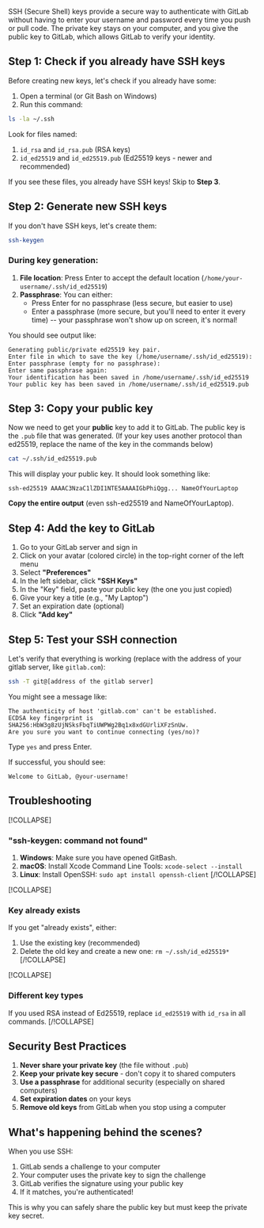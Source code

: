 
SSH (Secure Shell) keys provide a secure way to authenticate with GitLab without having to enter your username and password every time you push or pull code. The private key stays on your computer, and you give the public key to GitLab, which allows GitLab to verify your identity.

## Step 1: Check if you already have SSH keys

Before creating new keys, let's check if you already have some:

1. Open a terminal (or Git Bash on Windows)
2. Run this command:

```bash
ls -la ~/.ssh
```

Look for files named:
1. `id_rsa` and `id_rsa.pub` (RSA keys)
2. `id_ed25519` and `id_ed25519.pub` (Ed25519 keys - newer and recommended)

If you see these files, you already have SSH keys! Skip to **Step 3**.

## Step 2: Generate new SSH keys

If you don't have SSH keys, let's create them:

```bash
ssh-keygen
```

### During key generation:

1. **File location**: Press Enter to accept the default location (`/home/your-username/.ssh/id_ed25519`)
2. **Passphrase**: You can either:
   - Press Enter for no passphrase (less secure, but easier to use)
   - Enter a passphrase (more secure, but you'll need to enter it every time) -- your passphrase won't show up on screen, it's normal!

You should see output like:
```
Generating public/private ed25519 key pair.
Enter file in which to save the key (/home/username/.ssh/id_ed25519):
Enter passphrase (empty for no passphrase):
Enter same passphrase again:
Your identification has been saved in /home/username/.ssh/id_ed25519
Your public key has been saved in /home/username/.ssh/id_ed25519.pub
```

## Step 3: Copy your public key

Now we need to get your **public** key to add it to GitLab. The public key is the `.pub` file that was generated.
(If your key uses another protocol than ed25519, replace the name of the key in the commands below)

```bash
cat ~/.ssh/id_ed25519.pub
```

This will display your public key. It should look something like:
```
ssh-ed25519 AAAAC3NzaC1lZDI1NTE5AAAAIGbPhiQgg... NameOfYourLaptop
```

**Copy the entire output** (even ssh-ed25519 and NameOfYourLaptop).

## Step 4: Add the key to GitLab

1. Go to your GitLab server and sign in
2. Click on your avatar (colored circle) in the top-right corner of the left menu
3. Select **"Preferences"**
4. In the left sidebar, click **"SSH Keys"**
5. In the "Key" field, paste your public key (the one you just copied)
6. Give your key a title (e.g., "My Laptop")
7. Set an expiration date (optional)
8. Click **"Add key"**

## Step 5: Test your SSH connection

Let's verify that everything is working (replace with the address of your gitlab server, like `gitlab.com`):

```bash
ssh -T git@[address of the gitlab server]
```

You might see a message like:
```
The authenticity of host 'gitlab.com' can't be established.
ECDSA key fingerprint is SHA256:HbW3g8zUjNSksFbqTiUWPWg2Bq1x8xdGUrliXFzSnUw.
Are you sure you want to continue connecting (yes/no)?
```

Type `yes` and press Enter.

If successful, you should see:
```
Welcome to GitLab, @your-username!
```

## Troubleshooting

[!COLLAPSE]
### "ssh-keygen: command not found"
1. **Windows**: Make sure you have opened GitBash.
2. **macOS**: Install Xcode Command Line Tools: `xcode-select --install`
3. **Linux**: Install OpenSSH: `sudo apt install openssh-client`
[/!COLLAPSE]

[!COLLAPSE]
### Key already exists
If you get "already exists", either:
1. Use the existing key (recommended)
2. Delete the old key and create a new one: `rm ~/.ssh/id_ed25519*`
[/!COLLAPSE]

[!COLLAPSE]
### Different key types
If you used RSA instead of Ed25519, replace `id_ed25519` with `id_rsa` in all commands.
[/!COLLAPSE]

## Security Best Practices
1. **Never share your private key** (the file without `.pub`)
2. **Keep your private key secure** - don't copy it to shared computers
3. **Use a passphrase** for additional security (especially on shared computers)
4. **Set expiration dates** on your keys
5. **Remove old keys** from GitLab when you stop using a computer

## What's happening behind the scenes?

When you use SSH:
1. GitLab sends a challenge to your computer
2. Your computer uses the private key to sign the challenge
3. GitLab verifies the signature using your public key
4. If it matches, you're authenticated!

This is why you can safely share the public key but must keep the private key secret.
